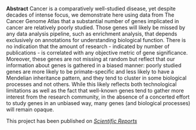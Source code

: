 **Abstract**
Cancer is a comparatively well-studied disease, yet despite decades of intense focus, we demonstrate here using data from The Cancer Genome Atlas that a substantial number of genes implicated in cancer are relatively poorly studied. Those genes will likely be missed by any data analysis pipeline, such as enrichment analysis, that depends exclusively on annotations for understanding biological function. There is no indication that the amount of research - indicated by number of publications - is correlated with any objective metric of gene significance. Moreover, these genes are not missing at random but reflect that our information about genes is gathered in a biased manner: poorly studied genes are more likely to be primate-specific and less likely to have a Mendelian inheritance pattern, and they tend to cluster in some biological processes and not others. While this likely reflects both technological limitations as well as the fact that well-known genes tend to gather more interest from the research community, in the absence of a concerted effort to study genes in an unbiased way, many genes (and biological processes) will remain opaque.  


This project has been published on [*Scientific Reports*](https://www.nature.com/articles/s41598-020-60456-x)
